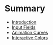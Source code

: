 # Summary

* [Introduction](README.md)
* [Input Fields](input-fields.md)
* [Animation Curves](animation-curves.md)
* [Interactive Colors](interactive-colors.md)

